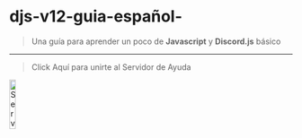 # djs-v12-guia-español-

> Una guía para aprender un poco de **Javascript** y **Discord.js** básico 

---

> Click Aquí para unirte al Servidor de Ayuda

<a href="https://discord.gg/vbenDjqjkS"><img src="http://1000marcas.net/wp-content/uploads/2020/11/Discord-logo.jpg" width="15%" src="/imagenes/foto1.jpg" alt="Servidor de Ayuda/Soporte"></a>
